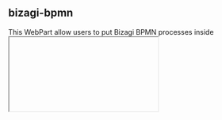 ## bizagi-bpmn

This WebPart allow users to put Bizagi BPMN processes inside <iframe> section in Sharepoint Online.

WebPart allow to put these processes in full-width section!

Check it out and let me know what you think! :)

### Building the code

```bash
git clone the repo
npm i
npm i -g gulp
gulp
```

This package produces the following:

* lib/* - intermediate-stage commonjs build artifacts
* dist/* - the bundled script, along with other resources
* deploy/* - all resources which should be uploaded to a CDN.

### Build options

gulp clean - TODO
gulp test - TODO
gulp serve - TODO
gulp bundle - TODO
gulp package-solution - TODO
